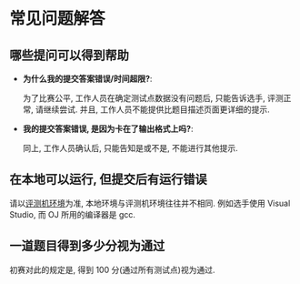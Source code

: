# 常见问题解答

## 哪些提问可以得到帮助

- **为什么我的提交答案错误/时间超限?**:

  为了比赛公平,
  工作人员在确定测试点数据没有问题后, 只能告诉选手,
  评测正常, 请继续尝试. 并且, 工作人员不能提供比题目描述页面更详细的提示.

- **我的提交答案错误, 是因为卡在了输出格式上吗?**:

  同上, 工作人员确认后, 只能告知是或不是, 不能进行其他提示.

## 在本地可以运行, 但提交后有运行错误

请以[评测机环境](introduction.md#online-judge)为准,
本地环境与评测机环境往往并不相同. 例如选手使用 Visual Studio,
而 OJ 所用的编译器是 gcc.

## 一道题目得到多少分视为通过

初赛对此的规定是, 得到 100 分(通过所有测试点)视为通过.

